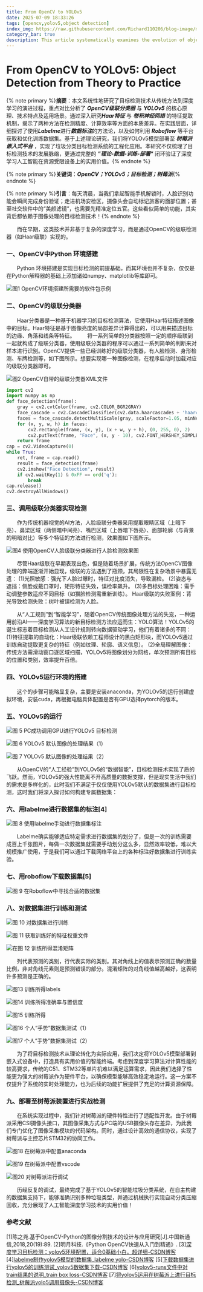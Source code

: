 ```yaml
---
title: From OpenCV to YOLOv5
date: 2025-07-09 18:33:26
tags: [opencv,yolov5,object detection]
index_img: https://raw.githubusercontent.com/Richard110206/blog-image/main/cover/From-OpenCV-to-YOLOv5-Object-Detection-from-Theory-to-Practice.png
category_bar: true
description: This article systematically examines the evolution of object detection technologies from traditional methods to deep learning.
---
```


 
 # From OpenCV to YOLOv5: Object Detection from Theory to Practice
{% note primary %}**摘要**：本文系统性地研究了目标检测技术从传统方法到深度学习的演进过程，重点对比分析了 ***OpenCV级联分类器*** 与 ***YOLOv5*** 的核心原理、技术特点及适用场景。通过深入研究***Haar特征*** 与 ***卷积神经网络*** 的特征提取机制，揭示了两种方法在检测精度、计算效率等方面的本质差异。在实践层面，详细探讨了使用***Labelme***进行***数据标注***的方法论，以及如何利用 ***Roboflow*** 等平台获取和优化训练数据集。基于上述理论研究，我们将YOLOv5模型部署至 ***树莓派嵌入式平台*** ，实现了垃圾分类目标检测系统的工程化应用。本研究不仅梳理了目标检测技术的发展脉络，更通过完整的 ***"理论-数据-训练-部署"*** 闭环验证了深度学习人工智能在资源受限设备上的实用价值。{% endnote %}


{% note primary %}**关键词**：***OpenCV；YOLOv5；目标检测；树莓派***{% endnote %}

{% note primary %}**引言**：每天清晨，当我们拿起智能手机解锁时，人脸识别功能会瞬间完成身份验证；走进机场安检区，摄像头会自动标记旅客的面部位置；甚至社交软件中的“美颜滤镜”，也需要先精准定位五官。这些看似简单的功能，其实背后都依赖于图像处理的目标检测技术！{% endnote %}

&emsp;&emsp;而在早期，这类技术并非基于复杂的深度学习，而是通过OpenCV的级联检测器（如Haar级联）实现的。

### 一、OpenCV中Python 环境搭建
&emsp;&emsp;Python 环境搭建是实现目标检测的前提基础，而其环境也并不复杂，仅仅是在Python解释器的基础上添加诸如numpy、matplotlib等库即可。

![图1 OpenCV环境搭建所需要的软件包示例](https://raw.githubusercontent.com/Richard110206/blog-image/main/article/From-OpenCV-to-YOLOv5-Object-Detection-from-Theory-to-Practice/%E5%9B%BE%E7%89%871.png)

### 二、OpenCV的级联分类器
&emsp;&emsp;Haar分类器是一种基于机器学习的目标检测算法，它使用Haar特征描述图像中的目标。Haar特征是基于图像亮度的局部差异计算得出的，可以用来描述目标的边缘、角落和线条等特征。
&emsp;&emsp;将一系列简单的分类器按照一定的顺序级联到一起就构成了级联分类器，使用级联分类器的程序可以通过一系列简单的判断来对样本进行识别。OpenCV提供一些已经训练好的级联分类器，有人脸检测、身形检测、车牌检测等，如下图所示。想要实现哪一种图像检测，在程序启动时加载对应的级联分类器即可。

![图2 OpenCV自带的级联分类器XML文件](https://raw.githubusercontent.com/Richard110206/blog-image/main/article/From-OpenCV-to-YOLOv5-Object-Detection-from-Theory-to-Practice/%E5%9B%BE%E7%89%872.png)

```python
import cv2
import numpy as np
def face_detection(frame):
    gray = cv2.cvtColor(frame, cv2.COLOR_BGR2GRAY)
    face_cascade = cv2.CascadeClassifier(cv2.data.haarcascades + 'haarcascade_frontalface_default.xml')
    faces = face_cascade.detectMultiScale(gray, scaleFactor=1.05, minNeighbors=9, minSize=(30, 30))
    for (x, y, w, h) in faces:
        cv2.rectangle(frame, (x, y), (x + w, y + h), (0, 255, 0), 2)
        cv2.putText(frame, "Face", (x, y - 10), cv2.FONT_HERSHEY_SIMPLEX, 0.9, (0, 255, 0), 2)
    return frame
cap = cv2.VideoCapture(0)
while True:
    ret, frame = cap.read()
    result = face_detection(frame)
    cv2.imshow("Face Detection", result)
    if cv2.waitKey(1) & 0xFF == ord('q'):
        break
cap.release()
cv2.destroyAllWindows()
```

### 三、调用级联分类器实现检测
&emsp;&emsp;作为传统机器视觉的AI方法，人脸级联分类器采用提取眼睛区域（上暗下亮）、鼻梁区域（两侧暗中间亮）、嘴巴区域（上唇暗下唇亮）、面部轮廓（与背景的明暗对比）等多个特征的方法进行检测，效果图如下图所示。

![图4 使用OpenCV人脸级联分类器进行人脸检测效果图](https://raw.githubusercontent.com/Richard110206/blog-image/main/article/From-OpenCV-to-YOLOv5-Object-Detection-from-Theory-to-Practice/%E5%9B%BE%E7%89%873.png)

&emsp;&emsp;尽管Haar级联在早期表现出色，但是随着场景扩展，传统方法OpenCV图像处理的弊端逐渐开始显现，级联的方法遇到了瓶颈，其局限性在复杂场景中暴露无遗：
(1)光照敏感：强光下人脸过曝时，特征对比度消失，导致漏检。
(2)姿态与遮挡：侧脸或戴口罩时，矩形特征失效，误检率飙升。
(3)多目标处理困难：需手动调整参数适应不同目标（如猫脸检测需重新训练）。
Haar级联的失败案例：背光导致检测失败：树叶被误检测为人脸。

&emsp;&emsp;从“人工规则”到“智能学习”，随着OpenCV传统图像处理方法的失宠，一种运用前沿AI——深度学习算法的新目标检测方法应运而生：YOLO算法！YOLOv5的诞生标志着目标检测从人工设计规则转向数据驱动学习，他们有着诸多的不同：
(1)特征提取的自动化：Haar级联依赖工程师设计的黑白矩形块，而YOLOv5通过训练自动提取更复杂的特征（例如纹理、轮廓、语义信息）。
(2)全局理解图像：传统方法需滑动窗口逐区域扫描，YOLOv5将图像划分为网格，单次预测所有目标的位置和类别，效率提升百倍。
### 四、YOLOv5运行环境的搭建
&emsp;&emsp;这个的步骤可能略显复杂，主要是安装anaconda，为YOLOv5的运行创建虚拟环境，安装cuda，再根据电脑具体配置是否有GPU选择pytorch的版本。

### 五、YOLOv5的运行

![图 5 PC成功调用GPU进行YOLOv5 目标检测](https://raw.githubusercontent.com/Richard110206/blog-image/main/article/From-OpenCV-to-YOLOv5-Object-Detection-from-Theory-to-Practice/%E5%9B%BE%E7%89%875.png)

![图 6 YOLOv5 默认图像的处理结果（1）](https://raw.githubusercontent.com/Richard110206/blog-image/main/article/From-OpenCV-to-YOLOv5-Object-Detection-from-Theory-to-Practice/%E5%9B%BE%E7%89%876.png)

![图 7 YOLOv5 默认图像的处理结果（2）](https://raw.githubusercontent.com/Richard110206/blog-image/main/article/From-OpenCV-to-YOLOv5-Object-Detection-from-Theory-to-Practice/%E5%9B%BE%E7%89%877.png)

&emsp;&emsp;从OpenCV的“人工经验”到YOLOv5的“数据智能”，目标检测技术实现了质的飞跃。然而，YOLOv5的强大性能离不开高质量的数据支撑，但是现实生活中我们的需求是多样化的，此时我们不满足于仅仅使用YOLOv5默认的数据集进行目标检测，这时我们将深入探讨如何构建专属数据集：
### 六、用labelme进行数据集的标注[4]

![图 8 使用labelme手动进行数据集标注](https://raw.githubusercontent.com/Richard110206/blog-image/main/article/From-OpenCV-to-YOLOv5-Object-Detection-from-Theory-to-Practice/%E5%9B%BE%E7%89%878.png)

&emsp;&emsp;Labelme确实能够适应特定需求进行数据集的划分了，但是一次的训练需要成百上千张图片，每做一次数据集就需要手动划分这么多，显然效率较低，难以大规模推广使用，于是我们可以通过下载网络平台上的各种标注好数据集进行训练实验。
### 七、用roboflow下载数据集[5]

![图 9 在Roboflow中寻找合适的数据集](https://raw.githubusercontent.com/Richard110206/blog-image/main/article/From-OpenCV-to-YOLOv5-Object-Detection-from-Theory-to-Practice/%E5%9B%BE%E7%89%879.png)

### 八、对数据集进行训练和测试

![图 10 对数据集进行训练](https://raw.githubusercontent.com/Richard110206/blog-image/main/article/From-OpenCV-to-YOLOv5-Object-Detection-from-Theory-to-Practice/%E5%9B%BE%E7%89%8710.png)

![图 11 获取训练好的特征权重文件](https://raw.githubusercontent.com/Richard110206/blog-image/main/article/From-OpenCV-to-YOLOv5-Object-Detection-from-Theory-to-Practice/%E5%9B%BE%E7%89%8711.png)

![在图 12 训练所得混淆矩阵](https://raw.githubusercontent.com/Richard110206/blog-image/main/article/From-OpenCV-to-YOLOv5-Object-Detection-from-Theory-to-Practice/%E5%9B%BE%E7%89%8712.png)

&emsp;&emsp;列代表预测的类别，行代表实际的类别。其对角线上的值表示预测正确的数量比例，非对角线元素则是预测错误的部分。混淆矩阵的对角线值越高越好，这表明许多预测是正确的。

![图13 训练所得labels](https://raw.githubusercontent.com/Richard110206/blog-image/main/article/From-OpenCV-to-YOLOv5-Object-Detection-from-Theory-to-Practice/%E5%9B%BE%E7%89%8713.png)

![图14 训练所得准确率与置信度](https://raw.githubusercontent.com/Richard110206/blog-image/main/article/From-OpenCV-to-YOLOv5-Object-Detection-from-Theory-to-Practice/%E5%9B%BE%E7%89%8714.png)

![图15 训练所得](https://raw.githubusercontent.com/Richard110206/blog-image/main/article/From-OpenCV-to-YOLOv5-Object-Detection-from-Theory-to-Practice/%E5%9B%BE%E7%89%8715.png)

![图16 个人“手势”数据集测试（1）](https://raw.githubusercontent.com/Richard110206/blog-image/main/article/From-OpenCV-to-YOLOv5-Object-Detection-from-Theory-to-Practice/%E5%9B%BE%E7%89%8716.png)

![图17 个人“手势”数据集测试（2）](https://raw.githubusercontent.com/Richard110206/blog-image/main/article/From-OpenCV-to-YOLOv5-Object-Detection-from-Theory-to-Practice/%E5%9B%BE%E7%89%8717.png)

&emsp;&emsp;为了将目标检测技术从理论转化为实际应用，我们决定将YOLOv5模型部署到嵌入式设备中，打造具有实用价值的智能终端。考虑到深度学习算法对计算性能的较高要求，传统的C51、STM32等单片机难以满足运算需求，因此我们选择了性能更为强大的树莓派作为硬件平台，以确保模型能够高效稳定地运行。这一方案不仅提升了系统的实时处理能力，也为后续的功能扩展提供了充足的计算资源保障。

### 九、部署至树莓派装置进行实战检测
&emsp;&emsp;在系统实现过程中，我们针对树莓派的硬件特性进行了适配性开发。由于树莓派采用CSI摄像头接口，其图像采集方式与PC端的USB摄像头存在差异，为此我们专门优化了图像采集模块的代码架构。同时，通过设计高效的通信协议，实现了树莓派与主控芯片STM32的协同工作。

![图18 在树莓派中配置anaconda](https://raw.githubusercontent.com/Richard110206/blog-image/main/article/From-OpenCV-to-YOLOv5-Object-Detection-from-Theory-to-Practice/%E5%9B%BE%E7%89%8718.png)

![图19 在树莓派中配置vscode](https://raw.githubusercontent.com/Richard110206/blog-image/main/article/From-OpenCV-to-YOLOv5-Object-Detection-from-Theory-to-Practice/%E5%9B%BE%E7%89%8719.png)

![图20 对树莓派进行调试](https://raw.githubusercontent.com/Richard110206/blog-image/main/article/From-OpenCV-to-YOLOv5-Object-Detection-from-Theory-to-Practice/%E5%9B%BE%E7%89%8720.png)

&emsp;&emsp;历经反复的调试，最终完成了基于YOLOv5的智能垃圾分类系统，在自主构建的数据集支持下，能够准确识别多种垃圾类型，并通过机械执行实现自动分类压缩回收，充分展现了人工智能深度学习技术的实用价值！

### 参考文献

[1]陈之尧.基于OpenCV-Python的图像分割技术的设计与应用研究[J].中国新通信,2018,20(19):89.
[2]明月科技.《Python OpenCV快速从入门到精通》.
[3][深度学习目标检测：yolov5环境配置，适合0基础小白，超详细-CSDN博客](https://blog.csdn.net/qq_67105081/article/details/138232424?ops_request_misc=%7B%22request_id%22%3A%22b368614c237378c5bf41ba67bb6c3883%22%2C%22scm%22%3A%2220140713.130102334..%22%7D&request_id=b368614c237378c5bf41ba67bb6c3883&biz_id=0&utm_medium=distribute.pc_search_result.none-task-blog-2~all~top_positive~default-1-138232424-null-null.142%5Ev102%5Epc_search_result_base2&utm_term=yolov5%E7%8E%AF%E5%A2%83%E9%85%8D%E7%BD%AE%E6%90%AD%E5%BB%BA&spm=1018.2226.3001.4187)
[4][labelme制作yolov5模型的数据集_labelme yolo-CSDN博客](https://blog.csdn.net/weixin_45736855/article/details/129583272?ops_request_misc=&request_id=&biz_id=102&utm_term=yolov5%E7%9A%84labelme%E6%A0%87%E6%B3%A8%E6%95%B0%E6%8D%AE%E9%9B%86&utm_medium=distribute.pc_search_result.none-task-blog-2~all~sobaiduweb~default-0-129583272.142%5Ev102%5Epc_search_result_base2&spm=1018.2226.3001.4187)
[5][下载数据集进行yolov5的训练测试_yolov5数据集下载-CSDN博客](https://blog.csdn.net/2401_86849688/article/details/145814831?spm=1001.2014.3001.5501)
[6][yolov5-runs文件中对train结果的说明_train box loss-CSDN博客](https://blog.csdn.net/qq_45305490/article/details/125219937?ops_request_misc=%7B%22request_id%22%3A%22d18d63f66eeb3c007e4fab2cfbb532b2%22%2C%22scm%22%3A%2220140713.130102334.pc_all.%22%7D&request_id=d18d63f66eeb3c007e4fab2cfbb532b2&biz_id=0&utm_medium=distribute.pc_search_result.none-task-blog-2~all~first_rank_ecpm_v1~rank_v31_ecpm-1-125219937-null-null.142%5Ev102%5Epc_search_result_base2&utm_term=yolov5%E6%96%87%E4%BB%B6%E4%B8%8B%E7%9A%84runs%20train&spm=1018.2226.3001.4187)
[7][将yolov5运用在树莓派上进行目标检测_树莓派yolo5调用摄像头-CSDN博客](https://blog.csdn.net/2401_86849688/article/details/145858990?spm=1001.2014.3001.5501)

